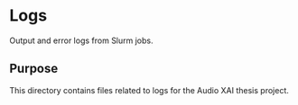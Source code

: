 # Logs

Output and error logs from Slurm jobs.

## Purpose

This directory contains files related to logs for the Audio XAI thesis project.

